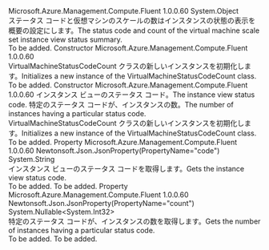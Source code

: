 <Type Name="VirtualMachineStatusCodeCount" FullName="Microsoft.Azure.Management.Compute.Fluent.Models.VirtualMachineStatusCodeCount">
  <TypeSignature Language="C#" Value="public class VirtualMachineStatusCodeCount" />
  <TypeSignature Language="ILAsm" Value=".class public auto ansi beforefieldinit VirtualMachineStatusCodeCount extends System.Object" />
  <TypeSignature Language="DocId" Value="T:Microsoft.Azure.Management.Compute.Fluent.Models.VirtualMachineStatusCodeCount" />
  <TypeSignature Language="VB.NET" Value="Public Class VirtualMachineStatusCodeCount" />
  <TypeSignature Language="F#" Value="type VirtualMachineStatusCodeCount = class" />
  <AssemblyInfo>
    <AssemblyName>Microsoft.Azure.Management.Compute.Fluent</AssemblyName>
    <AssemblyVersion>1.0.0.60</AssemblyVersion>
  </AssemblyInfo>
  <Base>
    <BaseTypeName>System.Object</BaseTypeName>
  </Base>
  <Interfaces />
  <Docs>
    <summary>
            <span data-ttu-id="3021d-101">ステータス コードと仮想マシンのスケールの数はインスタンスの状態の表示を概要の設定にします。</span><span class="sxs-lookup"><span data-stu-id="3021d-101">The status code and count of the virtual machine scale set instance view status summary.</span></span>
            </summary>
    <remarks>To be added.</remarks>
  </Docs>
  <Members>
    <Member MemberName=".ctor">
      <MemberSignature Language="C#" Value="public VirtualMachineStatusCodeCount ();" />
      <MemberSignature Language="ILAsm" Value=".method public hidebysig specialname rtspecialname instance void .ctor() cil managed" />
      <MemberSignature Language="DocId" Value="M:Microsoft.Azure.Management.Compute.Fluent.Models.VirtualMachineStatusCodeCount.#ctor" />
      <MemberSignature Language="VB.NET" Value="Public Sub New ()" />
      <MemberType>Constructor</MemberType>
      <AssemblyInfo>
        <AssemblyName>Microsoft.Azure.Management.Compute.Fluent</AssemblyName>
        <AssemblyVersion>1.0.0.60</AssemblyVersion>
      </AssemblyInfo>
      <Parameters />
      <Docs>
        <summary>
            <span data-ttu-id="3021d-102">VirtualMachineStatusCodeCount クラスの新しいインスタンスを初期化します。</span><span class="sxs-lookup"><span data-stu-id="3021d-102">Initializes a new instance of the VirtualMachineStatusCodeCount class.</span></span>
            </summary>
        <remarks>To be added.</remarks>
      </Docs>
    </Member>
    <Member MemberName=".ctor">
      <MemberSignature Language="C#" Value="public VirtualMachineStatusCodeCount (string code = null, Nullable&lt;int&gt; count = null);" />
      <MemberSignature Language="ILAsm" Value=".method public hidebysig specialname rtspecialname instance void .ctor(string code, valuetype System.Nullable`1&lt;int32&gt; count) cil managed" />
      <MemberSignature Language="DocId" Value="M:Microsoft.Azure.Management.Compute.Fluent.Models.VirtualMachineStatusCodeCount.#ctor(System.String,System.Nullable{System.Int32})" />
      <MemberSignature Language="VB.NET" Value="Public Sub New (Optional code As String = null, Optional count As Nullable(Of Integer) = null)" />
      <MemberSignature Language="F#" Value="new Microsoft.Azure.Management.Compute.Fluent.Models.VirtualMachineStatusCodeCount : string * Nullable&lt;int&gt; -&gt; Microsoft.Azure.Management.Compute.Fluent.Models.VirtualMachineStatusCodeCount" Usage="new Microsoft.Azure.Management.Compute.Fluent.Models.VirtualMachineStatusCodeCount (code, count)" />
      <MemberType>Constructor</MemberType>
      <AssemblyInfo>
        <AssemblyName>Microsoft.Azure.Management.Compute.Fluent</AssemblyName>
        <AssemblyVersion>1.0.0.60</AssemblyVersion>
      </AssemblyInfo>
      <Parameters>
        <Parameter Name="code" Type="System.String" />
        <Parameter Name="count" Type="System.Nullable&lt;System.Int32&gt;" />
      </Parameters>
      <Docs>
        <param name="code"><span data-ttu-id="3021d-103">インスタンス ビューのステータス コード。</span><span class="sxs-lookup"><span data-stu-id="3021d-103">The instance view status code.</span></span></param>
        <param name="count"><span data-ttu-id="3021d-104">特定のステータス コードが、インスタンスの数。</span><span class="sxs-lookup"><span data-stu-id="3021d-104">The number of instances having a particular status code.</span></span></param>
        <summary>
            <span data-ttu-id="3021d-105">VirtualMachineStatusCodeCount クラスの新しいインスタンスを初期化します。</span><span class="sxs-lookup"><span data-stu-id="3021d-105">Initializes a new instance of the VirtualMachineStatusCodeCount class.</span></span>
            </summary>
        <remarks>To be added.</remarks>
      </Docs>
    </Member>
    <Member MemberName="Code">
      <MemberSignature Language="C#" Value="public string Code { get; }" />
      <MemberSignature Language="ILAsm" Value=".property instance string Code" />
      <MemberSignature Language="DocId" Value="P:Microsoft.Azure.Management.Compute.Fluent.Models.VirtualMachineStatusCodeCount.Code" />
      <MemberSignature Language="VB.NET" Value="Public ReadOnly Property Code As String" />
      <MemberSignature Language="F#" Value="member this.Code : string" Usage="Microsoft.Azure.Management.Compute.Fluent.Models.VirtualMachineStatusCodeCount.Code" />
      <MemberType>Property</MemberType>
      <AssemblyInfo>
        <AssemblyName>Microsoft.Azure.Management.Compute.Fluent</AssemblyName>
        <AssemblyVersion>1.0.0.60</AssemblyVersion>
      </AssemblyInfo>
      <Attributes>
        <Attribute>
          <AttributeName>Newtonsoft.Json.JsonProperty(PropertyName="code")</AttributeName>
        </Attribute>
      </Attributes>
      <ReturnValue>
        <ReturnType>System.String</ReturnType>
      </ReturnValue>
      <Docs>
        <summary>
            <span data-ttu-id="3021d-106">インスタンス ビューのステータス コードを取得します。</span><span class="sxs-lookup"><span data-stu-id="3021d-106">Gets the instance view status code.</span></span>
            </summary>
        <value>To be added.</value>
        <remarks>To be added.</remarks>
      </Docs>
    </Member>
    <Member MemberName="Count">
      <MemberSignature Language="C#" Value="public Nullable&lt;int&gt; Count { get; }" />
      <MemberSignature Language="ILAsm" Value=".property instance valuetype System.Nullable`1&lt;int32&gt; Count" />
      <MemberSignature Language="DocId" Value="P:Microsoft.Azure.Management.Compute.Fluent.Models.VirtualMachineStatusCodeCount.Count" />
      <MemberSignature Language="VB.NET" Value="Public ReadOnly Property Count As Nullable(Of Integer)" />
      <MemberSignature Language="F#" Value="member this.Count : Nullable&lt;int&gt;" Usage="Microsoft.Azure.Management.Compute.Fluent.Models.VirtualMachineStatusCodeCount.Count" />
      <MemberType>Property</MemberType>
      <AssemblyInfo>
        <AssemblyName>Microsoft.Azure.Management.Compute.Fluent</AssemblyName>
        <AssemblyVersion>1.0.0.60</AssemblyVersion>
      </AssemblyInfo>
      <Attributes>
        <Attribute>
          <AttributeName>Newtonsoft.Json.JsonProperty(PropertyName="count")</AttributeName>
        </Attribute>
      </Attributes>
      <ReturnValue>
        <ReturnType>System.Nullable&lt;System.Int32&gt;</ReturnType>
      </ReturnValue>
      <Docs>
        <summary>
            <span data-ttu-id="3021d-107">特定のステータス コードが、インスタンスの数を取得します。</span><span class="sxs-lookup"><span data-stu-id="3021d-107">Gets the number of instances having a particular status code.</span></span>
            </summary>
        <value>To be added.</value>
        <remarks>To be added.</remarks>
      </Docs>
    </Member>
  </Members>
</Type>